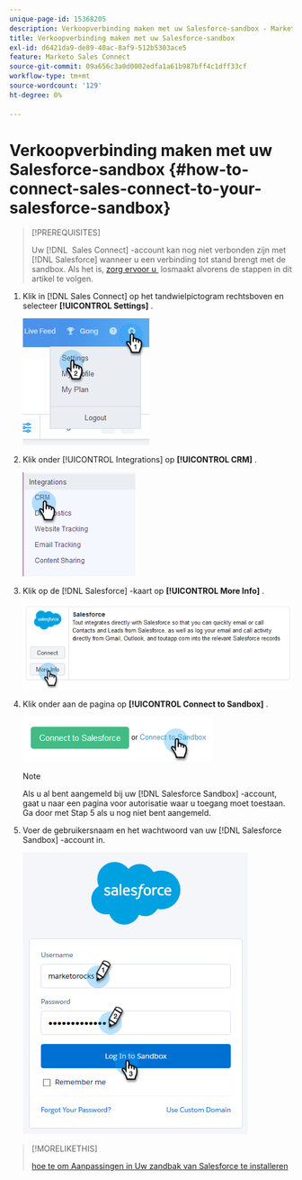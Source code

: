 ```yaml
---
unique-page-id: 15368205
description: Verkoopverbinding maken met uw Salesforce-sandbox - Marketo Docs - Productdocumentatie
title: Verkoopverbinding maken met uw Salesforce-sandbox
exl-id: d6421da9-de89-40ac-8af9-512b5303ace5
feature: Marketo Sales Connect
source-git-commit: 09a656c3a0d0002edfa1a61b987bff4c1dff33cf
workflow-type: tm+mt
source-wordcount: '129'
ht-degree: 0%

---
```


# Verkoopverbinding maken met uw Salesforce-sandbox {#how-to-connect-sales-connect-to-your-salesforce-sandbox}

>[!PREREQUISITES]
>
>Uw [!DNL &#x200B; Sales Connect] -account kan nog niet verbonden zijn met [!DNL Salesforce] wanneer u een verbinding tot stand brengt met de sandbox. Als het is, [&#x200B; zorg ervoor u &#x200B;](/help/marketo/product-docs/marketo-sales-connect/crm/salesforce-integration/disconnect-salesforce-from-your-sales-connect-account.md) losmaakt alvorens de stappen in dit artikel te volgen.

1. Klik in [!DNL Sales Connect] op het tandwielpictogram rechtsboven en selecteer **[!UICONTROL Settings]** .

   ![](assets/one-2.png)

1. Klik onder [!UICONTROL Integrations] op **[!UICONTROL CRM]** .

   ![](assets/two-2.png)

1. Klik op de [!DNL Salesforce] -kaart op **[!UICONTROL More Info]** .

   ![](assets/three-2.png)

1. Klik onder aan de pagina op **[!UICONTROL Connect to Sandbox]** .

   ![](assets/four-2.png)

   >[!NOTE]
   >
   >Als u al bent aangemeld bij uw [!DNL Salesforce Sandbox] -account, gaat u naar een pagina voor autorisatie waar u toegang moet toestaan. Ga door met Stap 5 als u nog niet bent aangemeld.

1. Voer de gebruikersnaam en het wachtwoord van uw [!DNL Salesforce Sandbox] -account in.

   ![](assets/five-2.png)

>[!MORELIKETHIS]
>
>[&#x200B; hoe te om Aanpassingen in Uw zandbak van Salesforce te installeren &#x200B;](/help/marketo/product-docs/marketo-sales-connect/crm/salesforce-customization/how-to-install-customizations-in-your-salesforce-sandbox.md)
